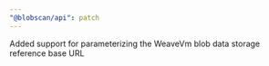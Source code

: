 ```yaml
---
"@blobscan/api": patch
---
```


Added support for parameterizing the WeaveVm blob data storage reference base URL

